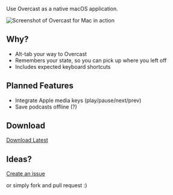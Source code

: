 Use Overcast as a native macOS application.

![Screenshot of Overcast for Mac in action](https://overcastformac.nathanbirrell.me/screenshot.png)

## Why?

* Alt-tab your way to Overcast
* Remembers your state, so you can pick up where you left off
* Includes expected keyboard shortcuts

## Planned Features

* Integrate Apple media keys (play/pause/next/prev)
* Save podcasts offline (?)

## Download

[Download Latest](https://github.com/nathanbirrell/overcast-macos/releases/latest)

## Ideas?

[Create an issue](https://github.com/nathanbirrell/overcast-macos/issues)

or simply fork and pull request :)
